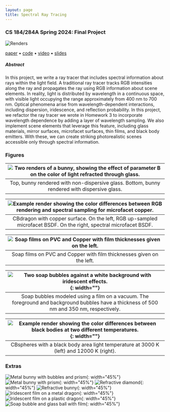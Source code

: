 ```yaml
---
layout: page
title: Spectral Ray Tracing
---
```

### CS 184/284A Spring 2024: Final Project

![Renders](/assets/spectral/images/final_renders.png)

[paper](/assets/spectral/Spectral_Raytracing.pdf) • [code]() • [video](https://drive.google.com/file/d/1GtsP702l3AnWQCvRyP-3QoPc0VsOrKd3/view?usp=sharing) • [slides]()

##### Abstract
In this project, we write a ray tracer that includes spectral information about rays within the light field. A traditional ray tracer tracks RGB intensities along the ray and propagates the ray using RGB information about scene elements. In reality, light is distributed by wavelength in a continuous space, with visible light occupying the range approximately from 400 nm to 700 nm. Optical phenomena arise from wavelength-dependent interactions, including dispersion, iridescence, and reflection probability. In this project, we refactor the ray tracer we wrote in Homework 3 to incorporate wavelength dependence by adding a layer of wavelength sampling. We also implement scene elements that leverage this feature, including glass materials, mirror surfaces, microfacet surfaces, thin films, and black body emitters. With these, we can create striking photorealistic scenes accessible only through spectral information.

### Figures

| ![Two renders of a bunny, showing the effect of parameter B on the color of light refracted through glass.](/assets/spectral/images/bunny_compare.png) |
|:--:|
| Top, bunny rendered with non-dispersive glass. Bottom, bunny rendered with dispersive glass. |

| ![Example render showing the color differences between RGB rendering and spectral sampling for microfacet copper.](/assets/spectral/images/copper_dragon_compare.png) |
|:--:|
| CBdragon with copper surface. On the left, RGB up-sampled microfacet BSDF. On the right, spectral microfacet BSDF. |

| ![Soap films on PVC and Copper with film thicknesses given on the left.](/assets/spectral/images/dragon_irid_pvc-cu.png) |
|:--:|
| Soap films on PVC and Copper with film thicknesses given on the left. |

| ![Two soap bubbles against a white background with iridescent effects.](/assets/spectral/images/soap2_512.png){: width=""} |
|:--:|
| Soap bubbles modeled using a film on a vacuum. The foreground and background bubbles have a thickness of 500 nm and 350 nm, respectively. |

| ![Example render showing the color differences between black bodies at two different temperatures.](/assets/spectral/images/blackbody_compare.png){: width=""} |
|:--:|
| CBspheres with a black body area light temperature at 3000 K (left) and 12000 K (right). |

### Extras

![Metal bunny with bubbles and prism](/assets/spectral/images/prism_rab2.png){: width="45%"}
![Metal bunny with prism](/assets/spectral/images/prism_rab_2048.png){: width="45%"}
![Refractive diamond](/assets/spectral/images/diamond_cauchy_2048.png){: width="45%"}
![Refractive bunny](/assets/spectral/images/bunny_cauchy_1024.png){: width="45%"}
![Iridescent film on a metal dragon](/assets/spectral/images/dragon_thin750_water_128.png){: width="45%"}
![Iridescent film on a plastic dragon](assets/spectral/images/dragon_cthin500_water-pvc.png){: width="45%"}
![Soap bubble and glass ball with film](/assets/spectral/images/soap_glass_1024.png){: width="45%"}
